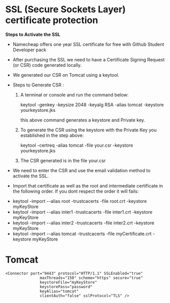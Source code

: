 # SSL (Secure Sockets Layer) certificate protection

**Steps to Activate the SSL**

 - Namecheap offers one year SSL certificate for free with Github Student Developer pack 
 - After purchasing the SSL we need to have a Certificate Signing Request (or CSR) code generated locally.
 - We generated our CSR on Tomcat using a keytool.
  - Steps to Generate CSR :
     
      1. A terminal or console and run the command below:
     
         keytool -genkey -keysize 2048 -keyalg RSA -alias tomcat -keystore yourkeystore.jks
     
         this above command generates a keystore and Private key.
     
     2. To generate the CSR using the keystore with the Private Key you established in the step above:
     
         keytool -certreq -alias tomcat -file your.csr -keystore yourkeystore.jks
     
     3. The CSR generated is in the file your.csr
 - We need to enter the CSR and use the email validation method to activate the SSL.
 
 - Import that certificate as well as the root and intermediate certificate in the following order. If you dont respect the order it will fails:
 * keytool -import --alias root -trustcacerts -file root.crt  -keystore myKeyStore
 * keytool -import --alias inter1 -trustcacerts -file inter1.crt  -keystore myKeyStore
 * keytool -import --alias inter2 -trustcacerts -file inter2.crt  -keystore myKeyStore 
 * keytool -import --alias tomcat   -trustcacerts -file myCertificate.crt  -keystore myKeyStore


# Tomcat 

```
<Connector port="9443" protocol="HTTP/1.1" SSLEnabled="true"
               maxThreads="150" scheme="https" secure="true"
               keystoreFile="myKeyStore"
               keystorePass="password"
               keyAlias="tomcat"
               clientAuth="false" sslProtocol="TLS" />
```



